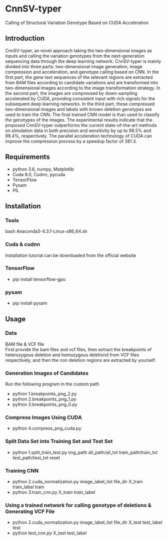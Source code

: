 # CnnSV-typer
Calling of Structural Variation Genotype Based on CUDA Acceleration
## Introduction
CnnSV-typer, an novel approach taking the two-dimensional images as inputs and calling the variation genotypes from the next-generation sequencing data through the deep learning network. CnnSV-typer is mainly divided into three parts: two-dimensional image generation, image compression and acceleration, and genotype calling based on CNN. In the first part, the gene text sequences of the relevant regions are extracted from BAM files according to candidate variations and are transformed into two-dimensional images according to the image transformation strategy. In the second part, the images are compressed by down-sampling accelerated by CUDA, providing consistent input with rich signals for the subsequent deep learning networks. In the third part, these compressed two-dimensional images and labels with known deletion genotypes are used to train the CNN. The final trained CNN model is than used to classify the genotypes of the images. The experimental results indicate that the proposed CnnSV-typer outperforms the current state-of-the-art methods on simulation data in both precision and sensitivity by up to 98.5% and 99.4%, respectively. The parallel acceleration technology of CUDA can improve the compression process by a speedup factor of 381.3. 
## Requirements
  * python 3.6, numpy, Matplotlib
  * Cuda 8.0, Cudnn, pycuda
  * TensorFlow
  * Pysam
  * PIL
## Installation
### Tools
  bash Anaconda3-4.3.1-Linux-x86_64.sh <br/>
### Cuda & cudnn
   Installation tutorial can be downloaded from the official website  
### TensorFlow
* pip install tensorflow-gpu
### pysam
* pip install pysam
## Usage
### Data
BAM file & VCF file <br/>
First provide the bam files and vcf files, then extract the breakpoints of heterozygous deletion and homozygous deletiond from VCF files respectively, and then the non deletion regions are extracted by yourself.<br/>
### Generation Images of Candidates
Run the following program in the custom path <br/> 
* python 1.breakpoints_png_2.py
* python 2.breakpoints_png_1.py
* python 3.breakpoints_png_0.py
### Compress Images Using CUDA
* python 4.compress_png_cuda.py
### Split Data Set into Training Set and Test Set
* python 1.split_train_test.py img_path all_path/all_txt train_path/train_txt test_path/test_txt reset
### Training CNN
* python 2.cuda_normalization.py image_label_list file_dir X_train train_label train
* python 3.train_cnn.py X_train train_label
### Using a trained network for calling genotype of deletions & Generating VCF File
* python 2.cuda_normalization.py image_label_list file_dir X_test test_label test
* python test_cnn.py X_test test_label
